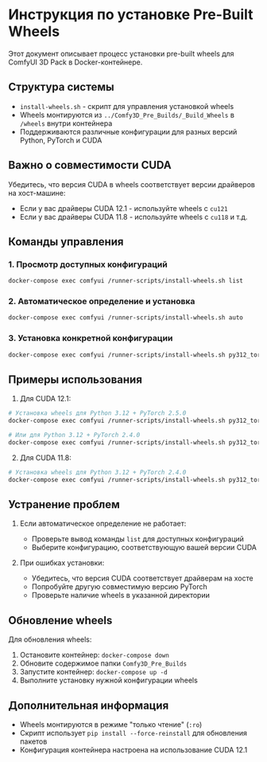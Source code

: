 # Инструкция по установке Pre-Built Wheels

Этот документ описывает процесс установки pre-built wheels для ComfyUI 3D Pack в Docker-контейнере.

## Структура системы

- `install-wheels.sh` - скрипт для управления установкой wheels
- Wheels монтируются из `../Comfy3D_Pre_Builds/_Build_Wheels` в `/wheels` внутри контейнера
- Поддерживаются различные конфигурации для разных версий Python, PyTorch и CUDA

## Важно о совместимости CUDA

Убедитесь, что версия CUDA в wheels соответствует версии драйверов на хост-машине:
- Если у вас драйверы CUDA 12.1 - используйте wheels с `cu121`
- Если у вас драйверы CUDA 11.8 - используйте wheels с `cu118`
и т.д.

## Команды управления

### 1. Просмотр доступных конфигураций
```bash
docker-compose exec comfyui /runner-scripts/install-wheels.sh list
```

### 2. Автоматическое определение и установка
```bash
docker-compose exec comfyui /runner-scripts/install-wheels.sh auto
```

### 3. Установка конкретной конфигурации
```bash
docker-compose exec comfyui /runner-scripts/install-wheels.sh py312_torch2.5.0_cu121
```

## Примеры использования

1. Для CUDA 12.1:
```bash
# Установка wheels для Python 3.12 + PyTorch 2.5.0
docker-compose exec comfyui /runner-scripts/install-wheels.sh py312_torch2.5.0_cu121

# Или для Python 3.12 + PyTorch 2.4.0
docker-compose exec comfyui /runner-scripts/install-wheels.sh py312_torch2.4.0_cu121
```

2. Для CUDA 11.8:
```bash
# Установка wheels для Python 3.12 + PyTorch 2.4.0
docker-compose exec comfyui /runner-scripts/install-wheels.sh py312_torch2.4.0_cu118
```

## Устранение проблем

1. Если автоматическое определение не работает:
   - Проверьте вывод команды `list` для доступных конфигураций
   - Выберите конфигурацию, соответствующую вашей версии CUDA

2. При ошибках установки:
   - Убедитесь, что версия CUDA соответствует драйверам на хосте
   - Попробуйте другую совместимую версию PyTorch
   - Проверьте наличие wheels в указанной директории

## Обновление wheels

Для обновления wheels:
1. Остановите контейнер: `docker-compose down`
2. Обновите содержимое папки `Comfy3D_Pre_Builds`
3. Запустите контейнер: `docker-compose up -d`
4. Выполните установку нужной конфигурации wheels

## Дополнительная информация

- Wheels монтируются в режиме "только чтение" (`:ro`)
- Скрипт использует `pip install --force-reinstall` для обновления пакетов
- Конфигурация контейнера настроена на использование CUDA 12.1 